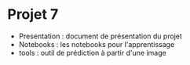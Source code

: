 # Projet 7
- Presentation : document de présentation du projet
- Notebooks : les notebooks pour l'apprentissage
- tools : outil de prédiction à partir d'une image
